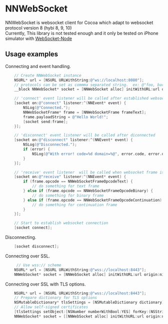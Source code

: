 # NNWebSocket

NNWebSocket is websocket client for Cocoa which adapt to websocket protocol version 8 (hybi 8, 9, 10)  
Currently, This library is not tested enough and it only be tested on iPhone simulator with [WebSocket-Node](https://github.com/Worlize/WebSocket-Node)

## Usage examples

Connecting and event handling.


```objective-c
    // Create NNWebSocket instance
    NSURL* url = [NSURL URLWithString:@"ws://localhost:8080"];
    // protocols can be set as commma separated string.  ex: @"foo, bar, burabura"
    __block NNWebSocket* socket = [NNWebSocket alloc] initWithURL:url origin:nil protocols:nil];

    // 'connect' event listener will be called after established websocket handshake with the server
    [socket on:@"connect" listener:^(NNEvent* event) {
        NSLog(@"Connected.");
        NNWebSocketFrame* frame = [NNWebSocketFrame frameText];
        frame.payloadString = @"Hello World!";
        [socket send:frame];
    }];

    // 'disconnect' event listener will be called after diconnected
    [socket on:@"disconnect" listener:^(NNEvent* event) {
        NSLog(@"Disconnected.");
        if (error) {
            NSLog(@"With error! code=%d domain=%@", error.code, error.domain);
        }
    }];

    // 'receive' event listener  will be called when websocket frame is received
    [socket on:@"receive" listener:^(NNEvent* event) {
        if (frame.opcode == NNWebSocketFrameOpcodeText) {
            // do something for text frame
        } else if (frame.opcode == NNWebSocketFrameOpcodeBinary) {
            // do something for binary frame
        } else if (frame.opcode == NNWebSocketFrameOpcodeContinuation) {
            // do something for continuation frame
        }
    }];

    // Start to establish websocket connection
    [socket connect];
```

Disconnecting.

```objective-c
    [socket disconnect];
```

Connecting over SSL.

```objective-c
     // Use wss:// scheme
    NSURL* url = [NSURL URLWithString:@"wss://localhost:8443"];
    NNWebSocket* socket = [NNWebSocket alloc] initWithURL:url origin:nil protocols:nil];
```

Connecting over SSL with TLS options.

```objective-c
    NSURL* url = [NSURL URLWithString:@"wss://localhost:8443"];
    // Prepare dictionary for TLS options 
    NSMutableDictionary* tlsSettings = [NSMutableDictionary dictionary];
    // Allow self-signed certificates
    [tlsSettings setObject:[NSNumber numberWithBool:YES] forKey:(NSString*)kCFStreamSSLAllowsAnyRoot];
    NNWebSocket* socket = [[NNWebSocket alloc] initWithURL:url origin:nil protocols:nil tlsSettings:tlsSettings];
```
